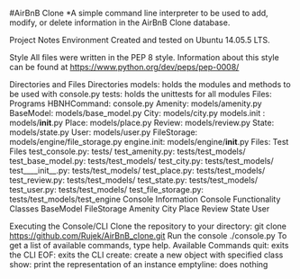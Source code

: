 #AirBnB Clone 
*A simple command line interpreter to be used to add, modify, or delete information in the AirBnB Clone database.

Project Notes
Environment
Created and tested on Ubuntu 14.05.5 LTS.

Style
All files were written in the PEP 8 style. Information about this style can be found at https://www.python.org/dev/peps/pep-0008/

Directories and Files
Directories
models: holds the modules and methods to be used with console.py
tests: holds the unittests for all modules
Files: Programs
HBNHCommand: console.py
Amenity: models/amenity.py
BaseModel: models/base_model.py
City: models/city.py
models.init : models/__init__.py
Place: models/place.py
Review: models/review.py
State: models/state.py
User: models/user.py
FileStorage: models/engine/file_storage.py
engine.init: models/engine/__init__.py
Files: Test Files
test_console.py: tests/
test_amenity.py: tests/test_models/
test_base_model.py: tests/test_models/
test_city.py: tests/test_models/
test____init__.py: tests/test_models/
test_place.py: tests/test_models/
test_review.py: tests/test_models/
test_state.py: tests/test_models/
test_user.py: tests/test_models/
test_file_storage.py: tests/test_models/test_engine
Console Information
Console Functionality
Classes
BaseModel FileStorage Amenity City Place Review State User

Executing the Console/CLI
Clone the repository to your directory: git clone https://github.com/Rujek/AirBnB_clone.git
Run the console ./console.py To get a list of available commands, type help.
Available Commands
quit: exits the CLI
EOF: exits the CLI
create: create a new object with specified class
show: print the representation of an instance
emptyline: does nothing

